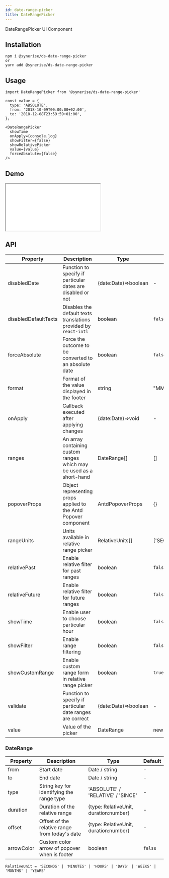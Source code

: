 ```yaml
---
id: date-range-picker
title: DateRangePicker
---
```


DateRangePicker UI Component

## Installation

```
npm i @synerise/ds-date-range-picker
or
yarn add @synerise/ds-date-range-picker
```

## Usage

```
import DateRangePicker from '@synerise/ds-date-range-picker'

const value = {
  type: 'ABSOLUTE',
  from: '2018-10-09T00:00:00+02:00',
  to: '2018-12-08T23:59:59+01:00',
};

<DateRangePicker
  showTime
  onApply={console.log}
  showFilter={false}
  showRelativePicker
  value={value}
  forceAbsolute={false}
/>

```

## Demo

<iframe src="/storybook-static/iframe.html?id=components-date-range-picker--default"></iframe>

## API

| Property             | Description                                                         | Type                 | Default                                                       |
| -------------------- | ------------------------------------------------------------------- | -------------------- | ------------------------------------------------------------- |
| disabledDate         | Function to specify if particular dates are disabled or not         | (date:Date)=>boolean | -                                                             |
| disabledDefaultTexts | Disables the default texts translations provided by `react-intl`    | boolean              | `false`                                                       |
| forceAbsolute        | Force the outcome to be converted to an absolute date               | boolean              | `false`                                                       |
| format               | Format of the value displayed in the footer                         | string               | "MMM D, YYYY"                                                 |
| onApply              | Callback executed after applying changes                            | (date:Date)=>void    | -                                                             |
| ranges               | An array containing custom ranges which may be used as a short-hand | DateRange[]          | []                                                            |
| popoverProps         | Object representing props applied to the Antd Popover component     | AntdPopoverProps     | {}                                                            |
| rangeUnits           | Units available in relative range picker                            | RelativeUnits[]      | ['SECONDS','MINUTES','HOURS','DAYS','WEEKS','MONTHS','YEARS'] |
| relativePast         | Enable relative filter for past ranges                              | boolean              | `false`                                                       |
| relativeFuture       | Enable relative filter for future ranges                            | boolean              | `false`                                                       |
| showTime             | Enable user to choose particular hour                               | boolean              | `false`                                                       |
| showFilter           | Enable range filtering                                              | boolean              | `false`                                                       |
| showCustomRange      | Enable custom range form in relative range picker                   | boolean              | `true`                                                       |
| validate             | Function to specify if particular date ranges are correct           | (date:Date)=>boolean | -                                                             |
| value                | Value of the picker                                                 | DateRange            | new Date()                                                    |

### DateRange

| Property   | Description                                    | Type                                  | Default |
| ---------- | ---------------------------------------------- | ------------------------------------- | ------- |
| from       | Start date                                     | Date / string                         | -       |
| to         | End date                                       | Date / string                         | -       |
| type       | String key for identifying the range type      | 'ABSOLUTE' / 'RELATIVE' / 'SINCE'     | -       |
| duration   | Duration of the relative range                 | {type: RelativeUnit, duration:number} | -       |
| offset     | Offset of the relative range from today's date | {type: RelativeUnit, duration:number} | -       |
| arrowColor | Custom color arrow of popover when is footer   | boolean                               | `false` |

`RelativeUnit = 'SECONDS' | 'MINUTES' | 'HOURS' | 'DAYS' | 'WEEKS' | 'MONTHS' | 'YEARS'`
